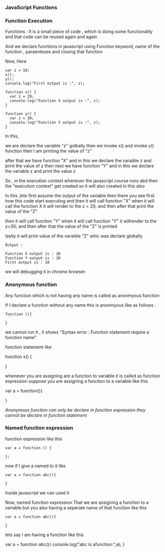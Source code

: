 ### JavaScript Functions

<h3>Function Execution</h3>

Functions : It is a small piece of code , which is doing some functionality and that code can be reused again and again

And we declare functions in javascript using Function keyword, name of the function , paraenteses and closing that function

Now, Here

```
var z = 10;
x();
y();
console.log("First output is :", z);

function x() {
  var z = 20;
  console.log("Function X output is :", z);
}

function y() {
  var z = 30;
  console.log("Function Y output is :", z);
}
```

In this,

we are declare the variable "z" golbally
then we invoke x() and invoke y() function
then I am printing the value of "z"

after that
we have function "X" and in this we declare the varaible z and print the value of z
then next
we have function "Y" and in this we declare the variable z and print the value z

So , in the execution context
whenever the javascript course runs abd then the "execution context" get created so it will also created in this also

In this ,lets first assume the output of the variable then there you see first how this code start executing and then it will call function "X" when it will call the function X
it will render to the z = 20; and then after that print the value of the "Z"

then it will call function "Y" when it will call function "Y" it willrender to the z=30;
and then after that the value of the "Z" is printed

lastly it will print value of the varaible "Z" whic was declare globally

```
Output :

Function X output is : 20
Function Y output is : 20
First output is : 10
```

we will debugging it in chrome browser

<h3> Anonymous function </h3>

Any function which is not having any name is called as anonmyous function

If I declare a function without any name this is anonmyous like as follows :

```
function (){

}
```

we cannot run it , it shows "Syntax error : Function statement require a function name"

function statement like

function x() {

}

whenever you are assigning are a function to variable it is called as function expression
suppose you are assigning a function to a variable like this

var a = function(){

}

<em> Anonymous function can only be declare in function expression they cannot be declare in function statement </em>

<h3>Named function expression </h3>

function expression like this

```
var a = function () {

};
```

now if I give a named to it like

```
var a = function abc(){

}
```

Inside javascript we can used it

Now, named function expression
That we are assigning a function to a variable but you also having a seperate name of that function like this

```
var a = function abc(){

}
```

lets say I am having a function like this

var a = function abc(){
  console.log("abc is afunction:",a);
}

